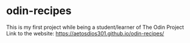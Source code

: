 # odin-recipes
This is my first project while being a student/learner of The Odin Project
Link to the website: https://aetosdios301.github.io/odin-recipes/
